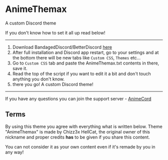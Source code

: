 # AnimeThemax

A custom Discord theme

If you don't know how to set it all up read below!

-------

1. Download BandagedDiscord/BetterDiscord [here](https://betterdiscord.net/home/)
2. After full installation and Discord app restart, go to your settings and at the bottom there will be new tabs like `Custom CSS`, `Themes` etc...
3. Go to `Custom CSS` tab and paste the AnimeThemax.txt contents in there, save it.
4. Read the top of the script if you want to edit it a bit and don't touch anything you don't know.
5. there you go! A custom Discord theme!

--------

If you have any questions you can join the support server - [AnimeCord](https://discord.gg/zG83r6M)

## Terms

By using this theme you agree with everything what is written below.
Theme "AnimeThemax" is made by Chizz3x HellCat, the original owner of this nickname and proper credits **has** to be given if you share this content.

You can not consider it as your own content even if it's remade by you in any way!


